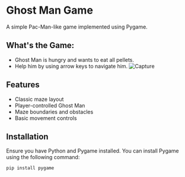 # Ghost Man Game
A simple Pac-Man-like game implemented using Pygame.

## What's the Game:
- Ghost Man is hungry and wants to eat all pellets.
- Help him by using arrow keys to navigate him.
![Capture](https://github.com/AbuzarTirmizi/BanoQabil2.0PythonCourse/assets/156196658/dce28ff6-7243-4a33-8a56-4414079ba3a2)

## Features
- Classic maze layout
- Player-controlled Ghost Man
- Maze boundaries and obstacles
- Basic movement controls

## Installation
Ensure you have Python and Pygame installed. You can install Pygame using the following command:

```bash
pip install pygame 
